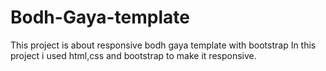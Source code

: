 # Bodh-Gaya-template
This project is about responsive bodh gaya template with bootstrap 
In this project i used html,css and bootstrap to make it responsive.
